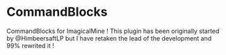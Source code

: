 # CommandBlocks
CommandBlocks for ImagicalMine !
This plugin has been originally started by @HimbeersaftLP but I have retaken the lead of the development and 99% rewrited it !
